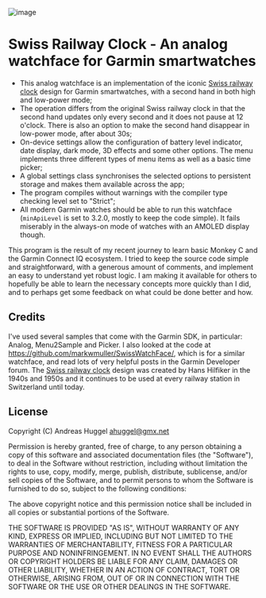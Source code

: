 ![image](https://user-images.githubusercontent.com/972802/211146459-4acc8a60-0c2f-4bf3-acf8-0270906968ab.png)

# Swiss Railway Clock - An analog watchface for Garmin smartwatches

- This analog watchface is an implementation of the iconic [Swiss railway clock] design for Garmin smartwatches, with a second hand in both high and low-power mode;
- The operation differs from the original Swiss railway clock in that the second hand updates only every second and it does not pause at 12 o'clock. There is also an option to make the second hand disappear in low-power mode, after about 30s;
- On-device settings allow the configuration of battery level indicator, date display, dark mode, 3D effects and some other options. The menu implements three different types of menu items as well as a basic time picker;
- A global settings class synchronises the selected options to persistent storage and makes them available across the app;
- The program compiles without warnings with the compiler type checking level set to "Strict";
- All modern Garmin watches should be able to run this watchface (```minApiLevel``` is set to 3.2.0, mostly to keep the code simple). It fails miserably in the always-on mode of watches with an AMOLED display though.

This program is the result of my recent journey to learn basic Monkey C and the Garmin Connect IQ ecosystem. I tried to keep the source code simple and straightforward, with a generous amount of comments, and implement an easy to understand yet robust logic. I am making it available for others to hopefully be able to learn the necessary concepts more quickly than I did, and to perhaps get some feedback on what could be done better and how.

## Credits

I've used several samples that come with the Garmin SDK, in particular: Analog, Menu2Sample and Picker.
I also looked at the code at https://github.com/markwmuller/SwissWatchFace/, which is for a similar watchface, and
read lots of very helpful posts in the Garmin Developer forum.
The [Swiss railway clock] design was created by Hans Hilfiker in the 1940s and 1950s and it continues to be used at
every railway station in Switzerland until today.

[Swiss railway clock]: https://en.wikipedia.org/wiki/Swiss_railway_clock

## License

Copyright (C) Andreas Huggel <ahuggel@gmx.net>

Permission is hereby granted, free of charge, to any person obtaining a copy of this software
and associated documentation files (the "Software"), to deal in the Software without 
restriction, including without limitation the rights to use, copy, modify, merge, publish, 
distribute, sublicense, and/or sell copies of the Software, and to permit persons to whom the 
Software is furnished to do so, subject to the following conditions:

The above copyright notice and this permission notice shall be included in all copies or 
substantial portions of the Software.

THE SOFTWARE IS PROVIDED "AS IS", WITHOUT WARRANTY OF ANY KIND, EXPRESS OR IMPLIED, INCLUDING 
BUT NOT LIMITED TO THE WARRANTIES OF MERCHANTABILITY, FITNESS FOR A PARTICULAR PURPOSE AND 
NONINFRINGEMENT. IN NO EVENT SHALL THE AUTHORS OR COPYRIGHT HOLDERS BE LIABLE FOR ANY CLAIM, 
DAMAGES OR OTHER LIABILITY, WHETHER IN AN ACTION OF CONTRACT, TORT OR OTHERWISE, ARISING FROM, 
OUT OF OR IN CONNECTION WITH THE SOFTWARE OR THE USE OR OTHER DEALINGS IN THE SOFTWARE.
